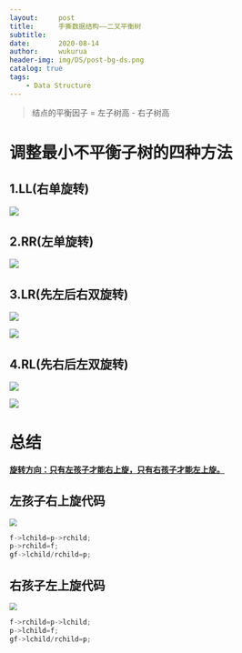 ```yaml
---
layout:     post
title:      手撕数据结构——二叉平衡树
subtitle:   
date:       2020-08-14
author:     wukurua
header-img: img/DS/post-bg-ds.png
catalog: true
tags:
    - Data Structure
---
```






> 结点的平衡因子 = 左子树高 - 右子树高

# 调整最小不平衡子树的四种方法

## 1.LL(右单旋转)

![](https://cdn.jsdelivr.net/gh/wukurua/cloudimg@master/img/20200814170117.png)

## 2.RR(左单旋转)

![](https://cdn.jsdelivr.net/gh/wukurua/cloudimg@master/img/20200814170419.png)

## 3.LR(先左后右双旋转)

![](https://cdn.jsdelivr.net/gh/wukurua/cloudimg@master/img/20200814172135.png)

![](https://cdn.jsdelivr.net/gh/wukurua/cloudimg@master/img/20200814172435.png)

## 4.RL(先右后左双旋转)

![](https://cdn.jsdelivr.net/gh/wukurua/cloudimg@master/img/20200814173233.png)

![](https://cdn.jsdelivr.net/gh/wukurua/cloudimg@master/img/20200814173337.png)

# 总结

<u>**旋转方向：只有左孩子才能右上旋，只有右孩子才能左上旋。**</u>

## 左孩子右上旋代码

<img src="https://cdn.jsdelivr.net/gh/wukurua/cloudimg@master/img/20200814171349.png" style="zoom: 80%;" />

```c++
f->lchild=p->rchild;
p->rchild=f;
gf->lchild/rchild=p;
```

## 右孩子左上旋代码

<img src="https://cdn.jsdelivr.net/gh/wukurua/cloudimg@master/img/20200814171416.png" style="zoom:80%;" />

```c++
f->rchild=p->lchild;
p->lchild=f;
gf->lchild/rchild=p;
```

## 

